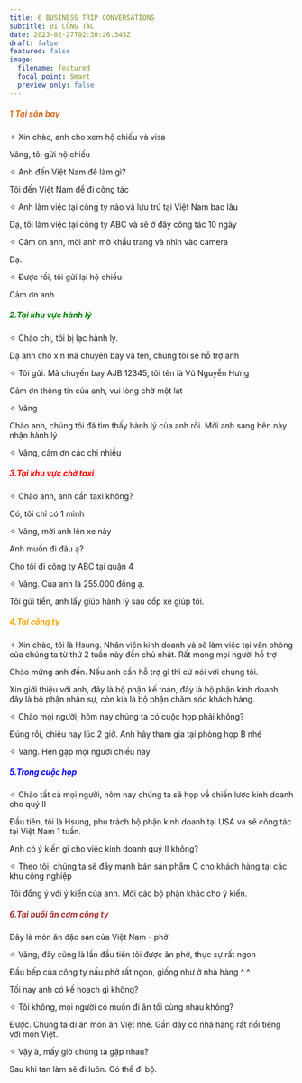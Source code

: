 ```yaml
---
title: 6 BUSINESS TRIP CONVERSATIONS
subtitle: ĐI CÔNG TÁC
date: 2023-02-27T02:30:26.345Z
draft: false
featured: false
image:
  filename: featured
  focal_point: Smart
  preview_only: false
---
```

<h5 style="color:chocolate;"> 1.Tại sân bay</h5>

<p> ✧ Xin chào, anh cho xem hộ chiếu và visa</p>
Vâng, tôi gửi hộ chiếu</p>
<p> ✧ Anh đến Việt Nam để làm gì?</p>
Tôi đến Việt Nam để đi công tác</p>
<p> ✧ Anh làm việc tại công ty nào và lưu trú tại Việt Nam bao lâu</p>
Dạ, tôi làm việc tại công ty ABC và sẽ ở đây công tác 10 ngày</p>
<p> ✧ Cảm ơn anh, mời anh mở khẩu trang và nhìn vào camera</p>
Dạ. </p>
<p> ✧ Được rồi, tôi gửi lại hộ chiếu</p>
Cảm ơn anh</p>

<h5 style="color:green;">2.Tại khu vực hành lý</h5>

<p> ✧ Chào chị, tôi bị lạc hành lý. </p>
Dạ anh cho xin mã chuyên bay và tên, chúng tôi sẽ hỗ trợ anh</p>
<p> ✧ Tôi gửi. Mã chuyến bay AJB 12345, tôi tên là Vũ Nguyễn Hưng</p>
Cảm ơn thông tin của anh, vui lòng chờ một lát</p>
<p> ✧ Vâng</p>
Chào anh, chúng tôi đã tìm thấy hành lý của anh rồi. Mời anh sang bên này nhận hành lý</p>
<p> ✧ Vâng, cảm ơn các chị nhiều</p>

<h5 style="color:RED;"> 3.Tại khu vực chờ taxi</h5>

<p> ✧ Chào anh, anh cần taxi không?</p>
Có, tôi chỉ có 1 mình</p>
<p> ✧ Vâng, mời anh lên xe này</p>
Anh muốn đi đâu ạ?</p>
Cho tôi đi công ty ABC tại quận 4</p>
<p> ✧ Vâng. Của anh là 255.000 đồng ạ. </p>
Tôi gửi tiền, anh lấy giúp hành lý sau cốp xe giúp tôi.</p>

<h5 style="color:ORANGE;">4.Tại công ty</h5>

<p> ✧ Xin chào, tôi là Hsung. Nhân viên kinh doanh và sẽ làm việc tại văn phòng của chúng ta từ thứ 2 tuần này đến chủ nhật. Rất mong mọi người hỗ trợ</p>
Chào mừng anh đến. Nếu anh cần hỗ trợ gì thì cứ nói với chúng tôi. </p>
Xin giới thiệu với anh, đây là bộ phận kế toán, đây là bộ phận kinh doanh, đây là bộ phận nhân sự, còn kia là bộ phận chăm sóc khách hàng. </p>
<p> ✧ Chào mọi người, hôm nay chúng ta có cuộc họp phải không?</p>
Đúng rồi, chiều nay lúc 2 giờ. Anh hãy tham gia tại phòng họp B nhé</p>
<p> ✧ Vâng. Hẹn gặp mọi người chiều nay</p>

<h5 style="color:BLUE;">5.Trong cuộc họp</h5>

<p> ✧ Chào tất cả mọi người, hôm nay chúng ta sẽ họp về chiến lược kinh doanh cho quý II</p>
Đầu tiên, tôi là Hsung, phụ trách bộ phận kinh doanh tại USA và sẽ công tác tại Việt Nam 1 tuần. </p>
Anh có ý kiến gì cho việc kinh doanh quý II không?</p>

<p> ✧ Theo tôi, chúng ta sẽ đẩy mạnh bán sản phẩm C cho khách hàng tại các khu công nghiệp</p>
Tôi đồng ý với ý kiến của anh. Mời các bộ phận khác cho ý kiến.</p>

<h5 style="color:Brown;"> 6.Tại buổi ăn cơm công ty</h5>

Đây là món ăn đặc sản của Việt Nam - phở</p>

<p> ✧ Vâng, đây cũng là lần đầu tiên tôi được ăn phở, thực sự rất ngon</p>
Đầu bếp của công ty nấu phở rất ngon, giống như ở nhà hàng  ^ ^</p>
Tối nay anh có kế hoạch gì không?</p>
<p> ✧ Tôi không, mọi người có muốn đi ăn tối cùng nhau không?</p>
Được. Chúng ta đi ăn món ăn Việt nhé. Gần đây có nhà hàng rất nổi tiếng với món Việt.</p>
<p> ✧ Vậy à, mấy giờ chúng ta gặp nhau?</p>
Sau khi tan làm sẽ đi luôn. Có thể đi bộ. </p>